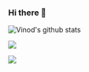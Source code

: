 ### Hi there 👋

![Vinod's github stats](https://github-readme-stats.vercel.app/api?username=vinodkc&count_private=true&show_icons=true&theme=radical)

<a href="https://github.com/USERNAME">
  <img align="center" src="https://github-readme-stats.vercel.app/api/top-langs/?username=vinodkc&theme=light&hide_langs_below=1" />
</a>

![](https://komarev.com/ghpvc/?username=vinodkc&color=green&style=plastic)
